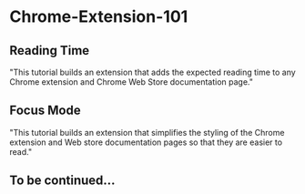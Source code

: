 # Chrome-Extension-101

## Reading Time
"This tutorial builds an extension that adds the expected reading time to any Chrome extension and Chrome Web Store documentation page."

## Focus Mode
"This tutorial builds an extension that simplifies the styling of the Chrome extension and Web store documentation pages so that they are easier to read."

## To be continued...
